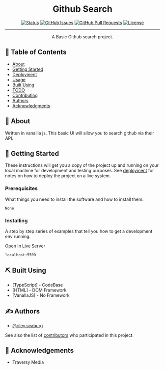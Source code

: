 <h1 align="center">Github Search</h1>

<div align="center">

[![Status](https://img.shields.io/badge/status-active-success.svg)]()
[![GitHub Issues](https://img.shields.io/github/issues/rdsmarketing/github-search.svg)](https://github.com/rdsmarketing/github-search/issues)
[![GitHub Pull Requests](https://img.shields.io/github/issues-pr/rdsmarketing/github-search.svg)](https://github.com/rdsmarketing/github-search/pulls)
[![License](https://img.shields.io/badge/license-MIT-blue.svg)](/LICENSE)

</div>

---

<p align="center"> A Basic Github search project.
</p>

## 📝 Table of Contents

- [About](#about)
- [Getting Started](#getting_started)
- [Deployment](#deployment)
- [Usage](#usage)
- [Built Using](#built_using)
- [TODO](../TODO.md)
- [Contributing](../CONTRIBUTING.md)
- [Authors](#authors)
- [Acknowledgments](#acknowledgement)

## 🧐 About <a name = "about"></a>

Written in vanallia js. This basic UI will allow you to search github via their API.

## 🏁 Getting Started <a name = "getting_started"></a>

These instructions will get you a copy of the project up and running on your local machine for development and testing purposes. See [deployment](#deployment) for notes on how to deploy the project on a live system.

### Prerequisites

What things you need to install the software and how to install them.

```
None
```

### Installing

A step by step series of examples that tell you how to get a development env running.

Open In Live Server

```
localhost:5500
```


## ⛏️ Built Using <a name = "built_using"></a>

- [TypeScript] - CodeBase
- [HTML] - DOM Framework
- [VanallaJS] - No Framework

## ✍️ Authors <a name = "authors"></a>

- [@riley.seaburg](https://github.com/rdsmarketing) 

See also the list of [contributors](https://github.com/rdsmarketing/github-search/contributors) who participated in this project.

## 🎉 Acknowledgements <a name = "acknowledgement"></a>

- Traversy Media
